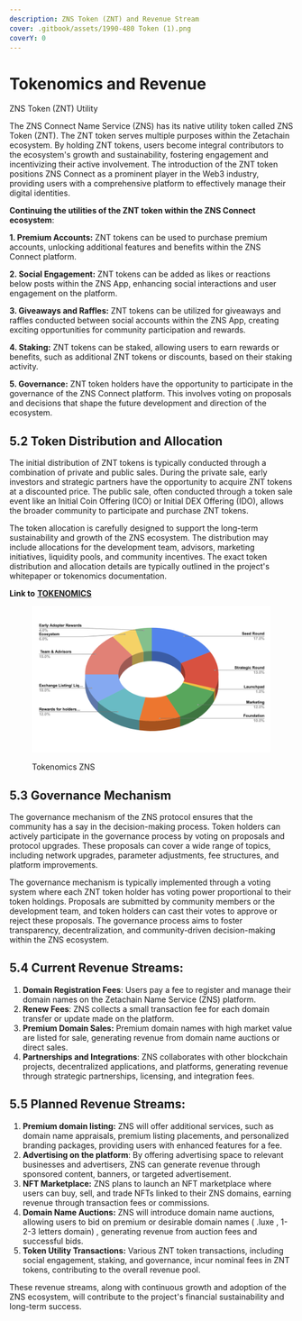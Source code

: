 ```yaml
---
description: ZNS Token (ZNT) and Revenue Stream
cover: .gitbook/assets/1990-480 Token (1).png
coverY: 0
---
```


# Tokenomics and Revenue

&#x20;ZNS Token (ZNT) Utility

&#x20;The ZNS Connect Name Service (ZNS) has its native utility token called ZNS Token (ZNT). The ZNT token serves multiple purposes within the Zetachain ecosystem. By holding ZNT tokens, users become integral contributors to the ecosystem's growth and sustainability, fostering engagement and incentivizing their active involvement. The introduction of the ZNT token positions ZNS Connect as a prominent player in the Web3 industry, providing users with a comprehensive platform to effectively manage their digital identities.

**Continuing the utilities of the ZNT token within the ZNS Connect ecosystem**:

**1. Premium Accounts:** ZNT tokens can be used to purchase premium accounts, unlocking additional features and benefits within the ZNS Connect platform.

**2. Social Engagement:** ZNT tokens can be added as likes or reactions below posts within the ZNS App, enhancing social interactions and user engagement on the platform.

**3. Giveaways and Raffles:** ZNT tokens can be utilized for giveaways and raffles conducted between social accounts within the ZNS App, creating exciting opportunities for community participation and rewards.

**4. Staking:** ZNT tokens can be staked, allowing users to earn rewards or benefits, such as additional ZNT tokens or discounts, based on their staking activity.

**5. Governance:** ZNT token holders have the opportunity to participate in the governance of the ZNS Connect platform. This involves voting on proposals and decisions that shape the future development and direction of the ecosystem.

## 5.2 Token Distribution and Allocation

The initial distribution of ZNT tokens is typically conducted through a combination of private and public sales. During the private sale, early investors and strategic partners have the opportunity to acquire ZNT tokens at a discounted price. The public sale, often conducted through a token sale event like an Initial Coin Offering (ICO) or Initial DEX Offering (IDO), allows the broader community to participate and purchase ZNT tokens.

The token allocation is carefully designed to support the long-term sustainability and growth of the ZNS ecosystem. The distribution may include allocations for the development team, advisors, marketing initiatives, liquidity pools, and community incentives. The exact token distribution and allocation details are typically outlined in the project's whitepaper or tokenomics documentation.

**Link to** [**TOKENOMICS**](https://docs.google.com/spreadsheets/d/1a606JN2QmRI\_vPcA\_uQfpwmf4izUXx-vNu5zRativmM/edit?usp=sharing)&#x20;

<figure><img src=".gitbook/assets/ZNS Connect - Tokenomics.png" alt=""><figcaption><p>Tokenomics ZNS</p></figcaption></figure>

## 5.3 Governance Mechanism

The governance mechanism of the ZNS protocol ensures that the community has a say in the decision-making process. Token holders can actively participate in the governance process by voting on proposals and protocol upgrades. These proposals can cover a wide range of topics, including network upgrades, parameter adjustments, fee structures, and platform improvements.

The governance mechanism is typically implemented through a voting system where each ZNT token holder has voting power proportional to their token holdings. Proposals are submitted by community members or the development team, and token holders can cast their votes to approve or reject these proposals. The governance process aims to foster transparency, decentralization, and community-driven decision-making within the ZNS ecosystem.

## 5.4 Current Revenue Streams:

1. **Domain Registration Fees**: Users pay a fee to register and manage their domain names on the Zetachain Name Service (ZNS) platform.
2. **Renew Fees**: ZNS collects a small transaction fee for each domain transfer or update made on the platform.
3. **Premium Domain Sales:** Premium domain names with high market value are listed for sale, generating revenue from domain name auctions or direct sales.
4. **Partnerships and Integrations**: ZNS collaborates with other blockchain projects, decentralized applications, and platforms, generating revenue through strategic partnerships, licensing, and integration fees.

## 5.5  Planned Revenue Streams:

1. **Premium domain listing:** ZNS will offer additional services, such as domain name appraisals, premium listing placements, and personalized branding packages, providing users with enhanced features for a fee.
2. **Advertising on the platform**: By offering advertising space to relevant businesses and advertisers, ZNS can generate revenue through sponsored content, banners, or targeted advertisement.
3. **NFT Marketplace:** ZNS plans to launch an NFT marketplace where users can buy, sell, and trade NFTs linked to their ZNS domains, earning revenue through transaction fees or commissions.
4. **Domain Name Auctions:** ZNS will introduce domain name auctions, allowing users to bid on premium or desirable domain names ( .luxe , 1-2-3 letters domain) , generating revenue from auction fees and successful bids.
5. **Token Utility Transactions:** Various ZNT token transactions, including social engagement, staking, and governance, incur nominal fees in ZNT tokens, contributing to the overall revenue pool.

These revenue streams, along with continuous growth and adoption of the ZNS ecosystem, will contribute to the project's financial sustainability and long-term success.
